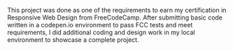 This project was done as one of the requirements to earn my certification in Responsive Web Design from FreeCodeCamp. After submitting basic code written in a codepen.io environment to pass FCC tests and meet requirements, I did additional coding and design work in my local environment to showcase a complete project.